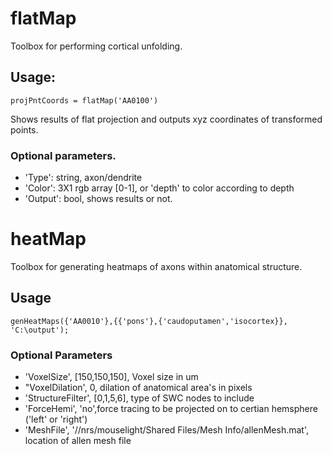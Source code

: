# flatMap
Toolbox for performing cortical unfolding.

## Usage:  
    projPntCoords = flatMap('AA0100')  
Shows results of flat projection and outputs xyz coordinates of transformed points.  
### Optional parameters.  
 * 'Type': string, axon/dendrite  
 * 'Color': 3X1 rgb array [0-1], or 'depth' to color according to depth  
 * 'Output':	bool, shows results or not.
# heatMap
Toolbox for generating heatmaps of axons within anatomical structure.
## Usage
	genHeatMaps({'AA0010'},{{'pons'},{'caudoputamen','isocortex}}, 'C:\output');
### Optional Parameters
 * 'VoxelSize', [150,150,150], Voxel size in um
 * "VoxelDilation', 0, dilation of anatomical area's in pixels
 * 'StructureFilter', [0,1,5,6], type of SWC nodes to include
 * 'ForceHemi', 'no',force tracing to be projected on to certian hemsphere ('left' or 'right')
 * 'MeshFile', '//nrs/mouselight/Shared Files/Mesh Info/allenMesh.mat', location of allen mesh file
 